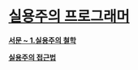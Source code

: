 # [실용주의 프로그래머](https://www.aladin.co.kr/shop/wproduct.aspx?ItemId=290172950)

**[서문 ~ 1.실용주의 철학](post/days1.md)**

**[실용주의 접근법](post/days2.md)**
